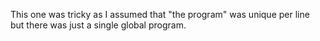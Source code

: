 This one was tricky as I assumed that "the program" was unique per line but there was just a single global program.